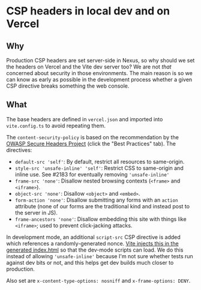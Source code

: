 # CSP headers in local dev and on Vercel

## Why

Production CSP headers are set server-side in Nexus, so why should we set the headers on Vercel and the Vite dev server too? We are not _that_ concerned about security in those environments. The main reason is so we can know as early as possible in the development process whether a given CSP directive breaks something the web console.

## What

The base headers are defined in `vercel.json` and imported into `vite.config.ts` to avoid repeating them.

The `content-security-policy` is based on the recommendation by the [OWASP Secure Headers Project](https://owasp.org/www-project-secure-headers/index.html) (click the "Best Practices" tab). The directives:

- `default-src 'self'`: By default, restrict all resources to same-origin.
- `style-src 'unsafe-inline' 'self'`: Restrict CSS to same-origin and inline use. See #2183 for eventually removing `'unsafe-inline'`
- `frame-src 'none'`: Disallow nested browsing contexts (`<frame>` and `<iframe>`).
- `object-src 'none'`: Disallow `<object>` and `<embed>`.
- `form-action 'none'`: Disallow submitting any forms with an `action` attribute (none of our forms are the traditional kind and instead post to the server in JS).
- `frame-ancestors 'none'`: Disallow embedding this site with things like `<iframe>`; used to prevent click-jacking attacks.

In development mode, an additional `script-src` CSP directive is added which references a randomly-generated nonce. [Vite injects this in the generated index.html](https://vitejs.dev/guide/features.html#content-security-policy-csp) so that the dev-mode scripts can load. We do this instead of allowing `'unsafe-inline'` because I'm not sure whether tests run against dev bits or not, and this helps get dev builds much closer to production.

Also set are `x-content-type-options: nosniff` and `x-frame-options: DENY`.

